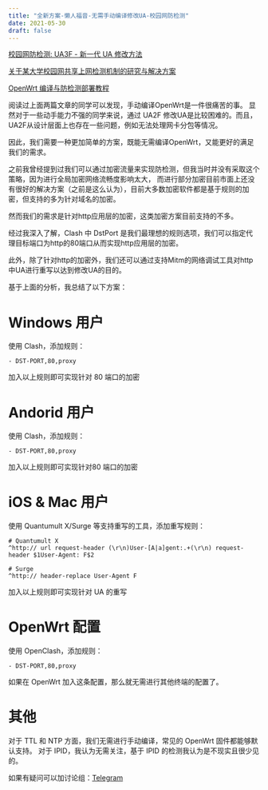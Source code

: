 ```yaml
---
title: "全新方案-懒人福音-无需手动编译修改UA-校园网防检测"
date: 2021-05-30
draft: false
---
```


[校园网防检测: UA3F - 新一代 UA 修改方法](https://blog.sunbk201.site/posts/ua3f/)

[关于某大学校园网共享上网检测机制的研究与解决方案](https://blog.sunbk201.site/crack-campus-network)

[OpenWrt 编译与防检测部署教程](https://blog.sunbk201.site/posts/openwrt-compile)

阅读过上面两篇文章的同学可以发现，手动编译OpenWrt是一件很痛苦的事。 显然对于一些动手能力不强的同学来说，通过 UA2F 修改UA是比较困难的。而且，UA2F从设计层面上也存在一些问题，例如无法处理网卡分包等情况。

因此，我们需要一种更加简单的方案，既能无需编译OpenWrt，又能更好的满足我们的需求。

之前我曾经提到过我们可以通过加密流量来实现防检测，但我当时并没有采取这个策略，因为进行全局加密网络流畅度影响太大， 而进行部分加密目前市面上还没有很好的解决方案（之前是这么认为），目前大多数加密软件都是基于规则的加密，但支持的多为针对域名的加密。

然而我们的需求是针对http应用层的加密，这类加密方案目前支持的不多。

经过我深入了解，Clash 中 DstPort 是我们最理想的规则选项，我们可以指定代理目标端口为http的80端口从而实现http应用层的加密。

此外，除了针对http的加密外，我们还可以通过支持Mitm的网络调试工具对http中UA进行重写以达到修改UA的目的。

基于上面的分析，我总结了以下方案：

# Windows 用户
使用 Clash，添加规则：
```
- DST-PORT,80,proxy
```
加入以上规则即可实现针对 80 端口的加密

# Andorid 用户
使用 Clash，添加规则：

```
- DST-PORT,80,proxy
```
加入以上规则即可实现针对80 端口的加密

# iOS & Mac 用户
使用 Quantumult X/Surge 等支持重写的工具，添加重写规则：
```
# Quantumult X
^http:// url request-header (\r\n)User-[A|a]gent:.+(\r\n) request-header $1User-Agent: F$2
```
```
# Surge
^http:// header-replace User-Agent F
```
加入以上规则即可实现针对 UA 的重写

# OpenWrt 配置
使用 OpenClash，添加规则：
```
- DST-PORT,80,proxy
```
如果在 OpenWrt 加入这条配置，那么就无需进行其他终端的配置了。

# 其他
对于 TTL 和 NTP 方面，我们无需进行手动编译，常见的 OpenWrt 固件都能够默认支持。 对于 IPID，我认为无需关注，基于 IPID 的检测我认为是不现实且很少见的。

如果有疑问可以加讨论组：[Telegram](https://t.me/crack_campus_network)